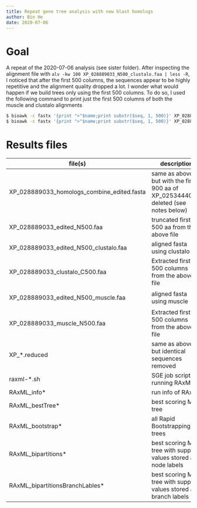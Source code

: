```yaml
---
title: Repeat gene tree analysis with new blast homologs
author: Bin He
date: 2020-07-06
---
```

# Goal
A repeat of the 2020-07-06 analysis (see sister folder). After inspecting the alignment file with `alv -kw 100 XP_028889033_N500_clustalo.faa | less -R`, I noticed that after the first 500 columns, the sequences appear to be highly repetitive and the alignment quality dropped a lot. I wonder what would happen if we build trees only using the first 500 columns. To do so, I used the following command to print just the first 500 columns of both the muscle and clustalo alignments

```bash
$ bioawk -c fastx '{print ">"$name;print substr($seq, 1, 500)}' XP_028889033_edited_N500_clustalo.faa > XP_028889033_clustalo_C500.faa
$ bioawk -c fastx '{print ">"$name;print substr($seq, 1, 500)}' XP_028889033_edited_N500_clustalo.faa > XP_028889033_muscle_C500.faa
```

# Results files
file(s) | description | source 
------- | ----------- | ------
XP_028889033_homologs_combine_edited.fasta | same as above but with the first 900 aa of XP_025344407.1 deleted (see notes below) | HB
XP_028889033_edited_N500.faa | truncated first 500 aa from the above file | result from truncate-align.sh
XP_028889033_edited_N500_clustalo.faa | aligned fasta using clustalo | result from truncate-align.sh
XP_028889033_clustalo_C500.faa | Extracted first 500 columns from the above file | See above for command
XP_028889033_edited_N500_muscle.faa | aligned fasta using muscle | `muscle -in XP_028889033_edited_N500.faa -out XP_028889033_edited_N500_muscle.faa`
XP_028889033_muscle_N500.faa | Extracted first 500 columns from the above file | See above for command
XP_*.reduced | same as above but identical sequences removed | generated automatically by RAxML
raxml-*.sh | SGE job script for running RAxML | custom, HB
RAxML_info* | run info of RAxML | RAxML
RAxML_bestTree* | best scoring ML tree | RAxML
RAxML_bootstrap* | all Rapid Bootstrapping trees | RAxML
RAxML_bipartitions* | best scoring ML tree with support values stored as node labels | RAxML
RAxML_bipartitionsBranchLables* | best scoring ML tree with support values stored as branch labels | RAxML, not supported by FigTree


